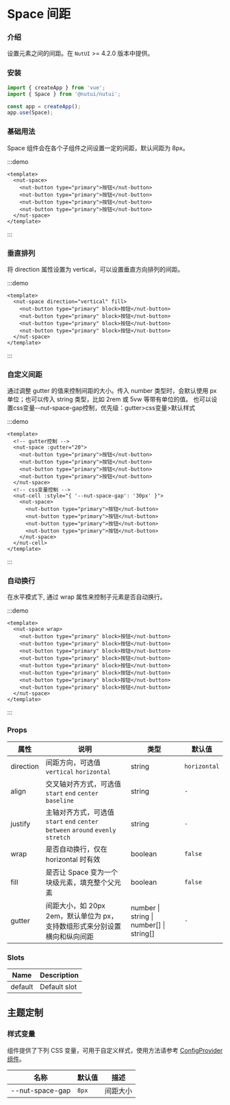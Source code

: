 # Space 间距

### 介绍

设置元素之间的间距。在 `NutUI` >= 4.2.0 版本中提供。

### 安装

```js
import { createApp } from 'vue';
import { Space } from '@nutui/nutui';

const app = createApp();
app.use(Space);
```

### 基础用法

Space 组件会在各个子组件之间设置一定的间距，默认间距为 8px。

:::demo

```vue
<template>
  <nut-space>
    <nut-button type="primary">按钮</nut-button>
    <nut-button type="primary">按钮</nut-button>
    <nut-button type="primary">按钮</nut-button>
    <nut-button type="primary">按钮</nut-button>
  </nut-space>
</template>
```

:::

### 垂直排列

将 direction 属性设置为 vertical，可以设置垂直方向排列的间距。

:::demo

```vue
<template>
  <nut-space direction="vertical" fill>
    <nut-button type="primary" block>按钮</nut-button>
    <nut-button type="primary" block>按钮</nut-button>
    <nut-button type="primary" block>按钮</nut-button>
    <nut-button type="primary" block>按钮</nut-button>
  </nut-space>
</template>
```

:::

### 自定义间距

通过调整 gutter 的值来控制间距的大小。传入 number 类型时，会默认使用 px 单位；也可以传入 string 类型，比如 2rem 或 5vw 等带有单位的值。
也可以设置css变量--nut-space-gap控制，优先级：gutter>css变量>默认样式

:::demo

```vue
<template>
  <!-- gutter控制 -->
  <nut-space :gutter="20">
    <nut-button type="primary">按钮</nut-button>
    <nut-button type="primary">按钮</nut-button>
    <nut-button type="primary">按钮</nut-button>
    <nut-button type="primary">按钮</nut-button>
  </nut-space>
  <!-- css变量控制 -->
  <nut-cell :style="{ '--nut-space-gap': '30px' }">
    <nut-space>
      <nut-button type="primary">按钮</nut-button>
      <nut-button type="primary">按钮</nut-button>
      <nut-button type="primary">按钮</nut-button>
      <nut-button type="primary">按钮</nut-button>
    </nut-space>
  </nut-cell>
</template>
```

:::

### 自动换行

在水平模式下, 通过 wrap 属性来控制子元素是否自动换行。

:::demo

```vue
<template>
  <nut-space wrap>
    <nut-button type="primary" block>按钮</nut-button>
    <nut-button type="primary" block>按钮</nut-button>
    <nut-button type="primary" block>按钮</nut-button>
    <nut-button type="primary" block>按钮</nut-button>
    <nut-button type="primary" block>按钮</nut-button>
    <nut-button type="primary" block>按钮</nut-button>
    <nut-button type="primary" block>按钮</nut-button>
    <nut-button type="primary" block>按钮</nut-button>
  </nut-space>
</template>
```

:::

### Props

| 属性 | 说明 | 类型 | 默认值 |
| --- | --- | --- | --- |
| direction | 间距方向，可选值 `vertical` `horizontal` | string | `horizontal` |
| align | 交叉轴对齐方式，可选值 `start` `end` `center` `baseline` | string | `-` |
| justify | 主轴对齐方式，可选值 `start` `end` `center` `between` `around` `evenly` `stretch` | string | `-` |
| wrap | 是否自动换行，仅在 horizontal 时有效 | boolean | `false` |
| fill | 是否让 Space 变为一个块级元素，填充整个父元素 | boolean | `false` |
| gutter | 间距大小，如 20px 2em，默认单位为 px，支持数组形式来分别设置横向和纵向间距 | number \| string \| number[] \| string[] | `-` |

### Slots

| Name | Description |
| --- | --- |
| default | Default slot |

## 主题定制

### 样式变量

组件提供了下列 CSS 变量，可用于自定义样式，使用方法请参考 [ConfigProvider 组件](#/zh-CN/component/configprovider)。

| 名称 | 默认值 | 描述 |
| --- | --- | --- |
| \--nut-space-gap | `8px` | 间距大小 |
